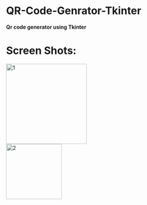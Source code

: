 # QR-Code-Genrator-Tkinter
**Qr code generator using Tkinter** <br>
# Screen Shots: <br>
<img width="219" alt="1" src="https://user-images.githubusercontent.com/97740767/174492113-6c6b97bd-48e8-440c-b50a-356131e76e2d.png">
<br>
<img width="151" alt="2" src="https://user-images.githubusercontent.com/97740767/174492124-7a07dd4c-effb-492a-a9fe-bf9e98f67a61.png">
